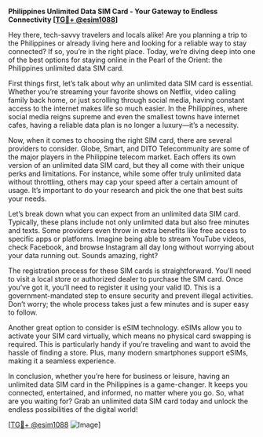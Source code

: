 **Philippines Unlimited Data SIM Card - Your Gateway to Endless Connectivity [[TG💪+ @esim1088](https://t.me/s/esim1088)]**

Hey there, tech-savvy travelers and locals alike! Are you planning a trip to the Philippines or already living here and looking for a reliable way to stay connected? If so, you’re in the right place. Today, we’re diving deep into one of the best options for staying online in the Pearl of the Orient: the Philippines unlimited data SIM card.

First things first, let’s talk about why an unlimited data SIM card is essential. Whether you’re streaming your favorite shows on Netflix, video calling family back home, or just scrolling through social media, having constant access to the internet makes life so much easier. In the Philippines, where social media reigns supreme and even the smallest towns have internet cafes, having a reliable data plan is no longer a luxury—it’s a necessity.

Now, when it comes to choosing the right SIM card, there are several providers to consider. Globe, Smart, and DITO Telecommunity are some of the major players in the Philippine telecom market. Each offers its own version of an unlimited data SIM card, but they all come with their unique perks and limitations. For instance, while some offer truly unlimited data without throttling, others may cap your speed after a certain amount of usage. It’s important to do your research and pick the one that best suits your needs.

Let’s break down what you can expect from an unlimited data SIM card. Typically, these plans include not only unlimited data but also free minutes and texts. Some providers even throw in extra benefits like free access to specific apps or platforms. Imagine being able to stream YouTube videos, check Facebook, and browse Instagram all day long without worrying about your data running out. Sounds amazing, right?

The registration process for these SIM cards is straightforward. You’ll need to visit a local store or authorized dealer to purchase the SIM card. Once you’ve got it, you’ll need to register it using your valid ID. This is a government-mandated step to ensure security and prevent illegal activities. Don’t worry; the whole process takes just a few minutes and is super easy to follow.

Another great option to consider is eSIM technology. eSIMs allow you to activate your SIM card virtually, which means no physical card swapping is required. This is particularly handy if you’re traveling and want to avoid the hassle of finding a store. Plus, many modern smartphones support eSIMs, making it a seamless experience.

In conclusion, whether you’re here for business or leisure, having an unlimited data SIM card in the Philippines is a game-changer. It keeps you connected, entertained, and informed, no matter where you go. So, what are you waiting for? Grab an unlimited data SIM card today and unlock the endless possibilities of the digital world!

[[TG💪+ @esim1088](https://t.me/s/esim1088) ![Image](https://i.postimg.cc/Y0z9fWf4/image.png)]